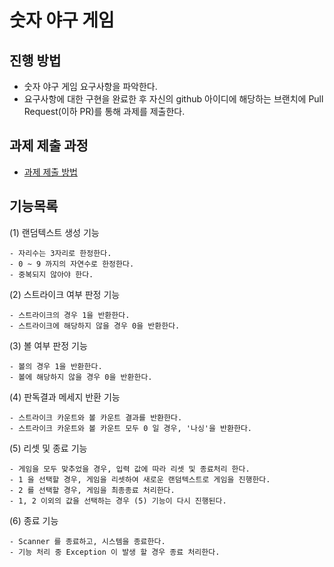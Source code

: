 # 숫자 야구 게임
## 진행 방법
* 숫자 야구 게임 요구사항을 파악한다.
* 요구사항에 대한 구현을 완료한 후 자신의 github 아이디에 해당하는 브랜치에 Pull Request(이하 PR)를 통해 과제를 제출한다.

## 과제 제출 과정
* [과제 제출 방법](https://github.com/next-step/nextstep-docs/tree/master/precourse)

## 기능목록
(1) 랜덤텍스트 생성 기능

    - 자리수는 3자리로 한정한다.    
    - 0 ~ 9 까지의 자연수로 한정한다.
    - 중복되지 않아야 한다. 
    
(2) 스트라이크 여부 판정 기능

    - 스트라이크의 경우 1을 반환한다.
    - 스트라이크에 해당하지 않을 경우 0을 반환한다.
    
(3) 볼 여부 판정 기능

    - 볼의 경우 1을 반환한다.
    - 볼에 해당하지 않을 경우 0을 반환한다.
    
(4) 판독결과 메세지 반환 기능

    - 스트라이크 카운트와 볼 카운트 결과를 반환한다.
    - 스트라이크 카운트와 볼 카운트 모두 0 일 경우, '나싱'을 반환한다.
    
(5) 리셋 및 종료 기능

    - 게임을 모두 맞추었을 경우, 입력 값에 따라 리셋 및 종료처리 한다.
    - 1 을 선택할 경우, 게임을 리셋하여 새로운 랜덤텍스트로 게임을 진행한다.
    - 2 를 선택할 경우, 게임을 최종종료 처리한다.
    - 1, 2 이외의 값을 선택하는 경우 (5) 기능이 다시 진행된다.
    
(6) 종료 기능

    - Scanner 를 종료하고, 시스템을 종료한다.
    - 기능 처리 중 Exception 이 발생 할 경우 종료 처리한다.